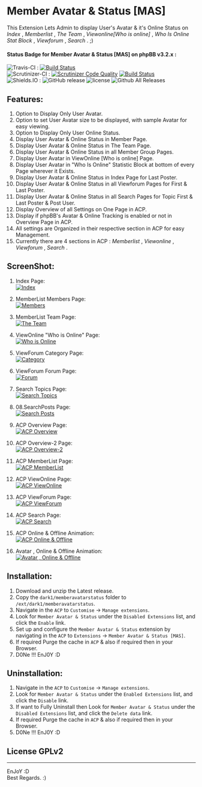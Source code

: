 # Member Avatar & Status [MAS]
   
This Extension Lets Admin to display User's Avatar & it's Online Status on *Index* , *Memberlist* , *The Team* , *Viewonline[Who is online]* , *Who Is Online Stat Block* , *Viewforum* , *Search* .  ;)   
   
   
#### Status Badge for Member Avatar & Status [MAS] on phpBB v3.2.x :   
![Travis-CI](https://img.shields.io/badge/Travis-CI-8000FF.svg) : [![Build Status](https://travis-ci.com/dark-1/memberavatarstatus.svg?branch=master)](https://travis-ci.com/dark-1/memberavatarstatus)   
![Scrutinizer-CI](https://img.shields.io/badge/Scrutinizer-CI-8000FF.svg) : [![Scrutinizer Code Quality](https://scrutinizer-ci.com/g/dark-1/memberavatarstatus/badges/quality-score.png?b=master)](https://scrutinizer-ci.com/g/dark-1/memberavatarstatus/?branch=master) [![Build Status](https://scrutinizer-ci.com/g/dark-1/memberavatarstatus/badges/build.png?b=master)](https://scrutinizer-ci.com/g/dark-1/memberavatarstatus/build-status/master)   
![Shields.IO](https://img.shields.io/badge/Shields-IO-8000FF.svg?style=flat-square) : ![GitHub release](https://img.shields.io/github/release/dark-1/memberavatarstatus.svg?style=flat-square) ![license](https://img.shields.io/github/license/dark-1/memberavatarstatus.svg?style=flat-square) ![Github All Releases](https://img.shields.io/github/downloads/dark-1/memberavatarstatus/total.svg?style=flat-square)   
   
   
## **Features:**   
   
1. Option to Display Only User Avatar.   
2. Option to set User Avatar size to be displayed, with sample Avatar for easy viewing.   
3. Option to Display Only User Online Status.   
4. Display User Avatar & Online Status in Member Page.   
5. Display User Avatar & Online Status in The Team Page.   
6. Display User Avatar & Online Status in all Member Group Pages.   
7. Display User Avatar in ViewOnline [Who is online] Page.   
8. Display User Avatar in "Who Is Online" Statistic Block at bottom of every Page wherever it Exists.   
9. Display User Avatar & Online Status in Index Page for Last Poster.   
10. Display User Avatar & Online Status in all Viewforum Pages for First & Last Poster.   
11. Display User Avatar & Online Status in all Search Pages for Topic First & Last Poster & Post User.   
12. Display Overview of all Settings on One Page in ACP.   
13. Display if phpBB's Avatar & Online Tracking is enabled or not in Overview Page in ACP.   
14. All settings are Organized in their respective section in ACP for easy Management.   
15. Currently there are 4 sections in ACP : *Memberlist* ,  *Viewonline* , *Viewforum* , *Search* .   
   
   
## **ScreenShot:**   
1. Index Page:   
[![Index](./MAS-IMG/01.Index.png "Index")](./MAS-IMG/01.Index.png)   
   
2. MemberList Members Page:   
[![Members](./MAS-IMG/02.MemberListMembers.png "Members")](./MAS-IMG/02.MemberListMembers.png)   
   
3. MemberList Team Page:   
[![The Team](./MAS-IMG/03.MemberListTeam.png "The Team")](./MAS-IMG/03.MemberListTeam.png)   
   
4. ViewOnline "Who is Online" Page:   
[![Who is Online](./MAS-IMG/04.ViewOnlinePage.png "Who is Online")](./MAS-IMG/04.ViewOnlinePage.png)   
   
5. ViewForum Category Page:   
[![Category](./MAS-IMG/05.ViewForumCategory.png "Category")](./MAS-IMG/05.ViewForumCategory.png)   
   
6. ViewForum Forum Page:   
[![Forum](./MAS-IMG/06.ViewForumForum.png "Forum")](./MAS-IMG/06.ViewForumForum.png)   
   
7. Search Topics Page:   
[![Search Topics](./MAS-IMG/07.SearchTopics.png "Search Topics")](./MAS-IMG/07.SearchTopics.png)   
   
8. 08.SearchPosts Page:   
[![Search Posts](./MAS-IMG/08.SearchPosts.png "Search Posts")](./MAS-IMG/08.SearchPosts.png)   
   
9. ACP Overview Page:   
[![ACP Overview](./MAS-IMG/09.AcpOverview.png "ACP Overview")](./MAS-IMG/09.AcpOverview.png)   
   
10. ACP Overview-2 Page:   
[![ACP Overview-2](./MAS-IMG/10.AcpOverview2.png "ACP Overview-2")](./MAS-IMG/10.AcpOverview2.png)   
   
11. ACP MemberList Page:   
[![ACP MemberList](./MAS-IMG/11.AcpMemberList.png "ACP MemberList")](./MAS-IMG/11.AcpMemberList.png)   
   
12. ACP ViewOnline Page:   
[![ACP ViewOnline](./MAS-IMG/12.AcpViewOnline.png "ACP ViewOnline")](./MAS-IMG/12.AcpViewOnline.png)   
   
13. ACP ViewForum Page:   
[![ACP ViewForum](./MAS-IMG/13.AcpViewForum.png "ACP ViewForum")](./MAS-IMG/13.AcpViewForum.png)   
   
14. ACP Search Page:   
[![ACP Search](./MAS-IMG/14.AcpSearch.png "ACP Search")](./MAS-IMG/14.AcpSearch.png)   
   
15. ACP Online & Offline Animation:   
[![ACP Online & Offline](./MAS-IMG/15.AcpOnlineOffline.gif "ACP Online & Offline")](./MAS-IMG/15.AcpOnlineOffline.gif)   
   
16. Avatar , Online & Offline Animation:   
[![Avatar , Online & Offline](./MAS-IMG/16.AvatarOnlineOffline.gif "Avatar , Online & Offline")](./MAS-IMG/16.AvatarOnlineOffline.gif)   
   
   
## **Installation:**   
   
1. Download and unzip the Latest release.   
2. Copy the `dark1/memberavatarstatus` folder to `/ext/dark1/memberavatarstatus`.   
3. Navigate in the `ACP` to `Customise` -> `Manage extensions`.   
4. Look for `Member Avatar & Status` under the `Disabled Extensions` list, and click the `Enable` link.   
5. Set up and configure the `Member Avatar & Status` extension by navigating in the `ACP` to `Extensions` -> `Member Avatar & Status [MAS]`.   
6. If required Purge the cache in `ACP` & also if required then in your Browser.   
7. D0Ne !!! EnJ0Y  :D   
   
   
## **Uninstallation:**   
   
1. Navigate in the `ACP` to `Customise` -> `Manage extensions`.   
2. Look for `Member Avatar & Status` under the `Enabled Extensions` list, and click the `Disable` link.   
3. If want to Fully Uninstall then Look for `Member Avatar & Status` under the `Disabled Extensions` list, and click the `Delete data` link.   
4. If required Purge the cache in `ACP` & also if required then in your Browser.   
5. D0Ne !!! EnJ0Y  :D   
   
   
## License GPLv2
   
--------------   
EnJoY  :D   
Best Regards.  :)   
   
